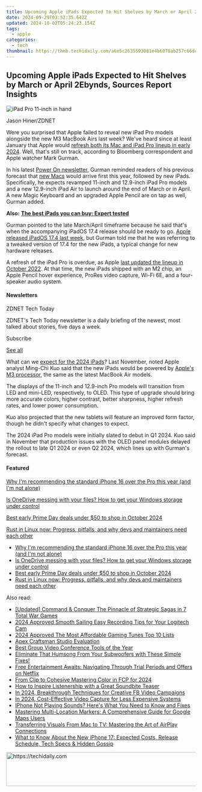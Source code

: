 ```yaml
---
title: Upcoming Apple iPads Expected to Hit Shelves by March or April 2Ebynds, Sources Report Insights
date: 2024-09-29T03:52:35.642Z
updated: 2024-10-02T05:24:23.154Z
tags:
  - apple
categories:
  - tech
thumbnail: https://thmb.techidaily.com/a6e5c2635593081e4b6078ab257c66dc8d161f27c4d38e31625bbbc9b89480a6.jpg
---
```


## Upcoming Apple iPads Expected to Hit Shelves by March or April 2Ebynds, Sources Report  Insights

![iPad Pro 11-inch in hand](https://www.zdnet.com/a/img/resize/5a42bf42a518e64870adc4a7e183bbddd897bc3d/2024/02/28/27d132c4-63b7-4e7d-b5b4-5c28bbdeb9c1/ipad-pro-11-in-hand.jpg?auto=webp&width=1280)

Jason Hiner/ZDNET

Were you surprised that Apple failed to reveal new iPad Pro models alongside the new M3 MacBook Airs last week? We've heard since at least January that Apple would [refresh both its Mac and iPad Pro lineup in early 2024](https://www.zdnet.com/article/apple-reportedly-releasing-new-macbook-air-ipad-air-and-ipad-pro/). Well, that's still on track, according to Bloomberg correspondent and Apple watcher Mark Gurman. 

In his latest [Power On newsletter](https://www.bloomberg.com/news/newsletters/2024-03-10/what-did-the-apple-car-look-like-inside-apple-s-planned-self-driving-vehicle-ltlic8vt), Gurman reminded readers of his previous forecast that [new Macs](https://www.zdnet.com/article/apple-launches-13-and-15-inch-macbook-air-with-m3-chip-heres-whats-new/) would arrive first this year, followed by new iPads. Specifically, he expects revamped 11-inch and 12.9-inch iPad Pro models and a new 12.9-inch iPad Air to launch around the end of March or in April. A new Magic Keyboard and an upgraded Apple Pencil are on tap as well, Gurman added. 

**Also:** [**The best iPads you can buy: Expert tested**](https://www.zdnet.com/article/best-ipad/)

Gurman pointed to the late March/April timeframe because he said that's when the accompanying iPadOS 17.4 release should be ready to go. [Apple released iPadOS 17.4 last week](https://www.zdnet.com/article/apple-releases-ios-17-4-with-podcast-transcripts-new-emojis-and-eu-app-store-changes/), but Gurman told me that he was referring to a tweaked version of 17.4 for the new iPads, a typical change for new hardware releases. 

A refresh of the iPad Pro is overdue, as Apple [last updated the lineup in October 2022](https://www.zdnet.com/article/apples-new-ipad-pro-comes-with-the-m2-chip/). At that time, the new iPads shipped with an M2 chip, an Apple Pencil hover experience, ProRes video capture, Wi-Fi 6E, and a four-speaker audio system. 

#### Newsletters

ZDNET Tech Today

ZDNET's Tech Today newsletter is a daily briefing of the newest, most talked about stories, five days a week.

 Subscribe

[See all](https://www.zdnet.com/newsletters/)

What can we [expect for the 2024 iPads](https://www.zdnet.com/article/forecast-apple-to-launch-two-oled-ipad-pros-12-9-inch-air-in-early-2024/)? Last November, noted Apple analyst Ming-Chi Kuo said that the new iPads would be powered by [Apple's M3 processor](https://www.zdnet.com/article/apples-m3-m3-pro-and-m3-max-chipsets-everything-you-should-know-before-buying/), the same as the latest MacBook Air models. 

The displays of the 11-inch and 12.9-inch Pro models will transition from LED and mini-LED, respectively, to OLED. This type of upgrade should bring more accurate colors, higher contrast, better sharpness, higher refresh rates, and lower power consumption. 

Kuo also projected that the new tablets will feature an improved form factor, though he didn't specify what changes to expect. 

The 2024 iPad Pro models were initially slated to debut in Q1 2024\. Kuo said in November that production issues with the OLED panel modules delayed the rollout to late Q1 2024 or even Q2 2024, which lines up with Gurman's forecast. 

#### Featured

[Why I'm recommending the standard iPhone 16 over the Pro this year (and I'm not alone)](https://www.zdnet.com/article/why-im-recommending-the-standard-iphone-16-over-the-pro-this-year-and-im-not-alone/ "Why I'm recommending the standard iPhone 16 over the Pro this year (and I'm not alone)")

[Is OneDrive messing with your files? How to get your Windows storage under control](https://www.zdnet.com/article/is-onedrive-messing-with-your-files-how-to-get-your-windows-storage-under-control/ "Is OneDrive messing with your files? How to get your Windows storage under control")

[Best early Prime Day deals under $50 to shop in October 2024](https://www.zdnet.com/article/best-early-prime-day-deals-under-50/ "Best early Prime Day deals under $50 to shop in October 2024")

[Rust in Linux now: Progress, pitfalls, and why devs and maintainers need each other](https://www.zdnet.com/article/rust-in-linux-now-progress-pitfalls-and-why-devs-and-maintainers-need-each-other/ "Rust in Linux now: Progress, pitfalls, and why devs and maintainers need each other")

* [Why I'm recommending the standard iPhone 16 over the Pro this year (and I'm not alone)](https://www.zdnet.com/article/why-im-recommending-the-standard-iphone-16-over-the-pro-this-year-and-im-not-alone/ "Why I'm recommending the standard iPhone 16 over the Pro this year (and I'm not alone)")
* [Is OneDrive messing with your files? How to get your Windows storage under control](https://www.zdnet.com/article/is-onedrive-messing-with-your-files-how-to-get-your-windows-storage-under-control/ "Is OneDrive messing with your files? How to get your Windows storage under control")
* [Best early Prime Day deals under $50 to shop in October 2024](https://www.zdnet.com/article/best-early-prime-day-deals-under-50/ "Best early Prime Day deals under $50 to shop in October 2024")
* [Rust in Linux now: Progress, pitfalls, and why devs and maintainers need each other](https://www.zdnet.com/article/rust-in-linux-now-progress-pitfalls-and-why-devs-and-maintainers-need-each-other/ "Rust in Linux now: Progress, pitfalls, and why devs and maintainers need each other")

<ins class="adsbygoogle"
     style="display:block"
     data-ad-format="autorelaxed"
     data-ad-client="ca-pub-7571918770474297"
     data-ad-slot="1223367746"></ins>

<ins class="adsbygoogle"
     style="display:block"
     data-ad-client="ca-pub-7571918770474297"
     data-ad-slot="8358498916"
     data-ad-format="auto"
     data-full-width-responsive="true"></ins>

<span class="atpl-alsoreadstyle">Also read:</span>
<div><ul>
<li><a href="https://on-screen-recording.techidaily.com/updated-command-and-conquer-the-pinnacle-of-strategic-sagas-in-7-total-war-games/"><u>[Updated] Command & Conquer The Pinnacle of Strategic Sagas in 7 Total War Games</u></a></li>
<li><a href="https://video-screen-grab.techidaily.com/2024-approved-smooth-sailing-easy-recording-tips-for-your-logitech-cam/"><u>2024 Approved Smooth Sailing Easy Recording Tips for Your Logitech Cam</u></a></li>
<li><a href="https://some-tips.techidaily.com/2024-approved-the-most-affordable-gaming-tunes-top-10-lists/"><u>2024 Approved The Most Affordable Gaming Tunes Top 10 Lists</u></a></li>
<li><a href="https://vp-tips.techidaily.com/apex-craftsman-studio-evaluation/"><u>Apex Craftsman Studio Evaluation</u></a></li>
<li><a href="https://tech-renaissance.techidaily.com/best-group-video-conference-tools-of-the-year/"><u>Best Group Video Conference Tools of the Year</u></a></li>
<li><a href="https://tech-renaissance.techidaily.com/1722883401913-eliminate-that-humsong-from-your-subwoofers-with-these-simple-fixes/"><u>Eliminate That Humsong From Your Subwoofers with These Simple Fixes!</u></a></li>
<li><a href="https://tech-renaissance.techidaily.com/free-entertainment-awaits-navigating-through-trial-periods-and-offers-on-netflix/"><u>Free Entertainment Awaits: Navigating Through Trial Periods and Offers on Netflix</u></a></li>
<li><a href="https://ai-vdieo-software.techidaily.com/from-clip-to-cohesive-mastering-color-in-fcp-for-2024/"><u>From Clip to Cohesive Mastering Color in FCP for 2024</u></a></li>
<li><a href="https://extra-tips.techidaily.com/how-to-inspire-listenership-with-a-great-soundbite-teaser/"><u>How to Inspire Listenership with a Great Soundbite Teaser</u></a></li>
<li><a href="https://facebook-videos.techidaily.com/in-2024-breakthrough-techniques-for-creative-fb-video-campaigns/"><u>In 2024, Breakthrough Techniques for Creative FB Video Campaigns</u></a></li>
<li><a href="https://video-capture.techidaily.com/in-2024-cost-effective-video-capture-for-less-expensive-systems/"><u>In 2024, Cost-Effective Video Capture for Less Expensive Systems</u></a></li>
<li><a href="https://tech-renaissance.techidaily.com/iphone-not-playing-sounds-heres-what-you-need-to-know-and-fixes/"><u>IPhone Not Playing Sounds? Here's What You Need to Know and Fixes</u></a></li>
<li><a href="https://tech-renaissance.techidaily.com/mastering-multi-location-markers-a-comprehensive-guide-for-google-maps-users/"><u>Mastering Multi-Location Markers: A Comprehensive Guide for Google Maps Users</u></a></li>
<li><a href="https://tech-renaissance.techidaily.com/transferring-visuals-from-mac-to-tv-mastering-the-art-of-airplay-connections/"><u>Transferring Visuals From Mac to TV: Mastering the Art of AirPlay Connections</u></a></li>
<li><a href="https://tech-renaissance.techidaily.com/what-to-know-about-the-new-iphone-17-expected-costs-release-schedule-tech-specs-and-hidden-gossip/"><u>What to Know About the New iPhone 17: Expected Costs, Release Schedule, Tech Specs & Hidden Gossip</u></a></li>
</ul></div>

<!-- affiliate ads begin -->
<a href="https://aligracehair.sjv.io/c/5597632/1925489/19272" target="_top" id="1925489">
  <img src="//a.impactradius-go.com/display-ad/19272-1925489" border="0" alt="https://techidaily.com" width="728" height="90"/>
</a>
<img height="0" width="0" src="https://aligracehair.sjv.io/i/5597632/1925489/19272" style="position:absolute;visibility:hidden;" border="0" />
<!-- affiliate ads end -->

